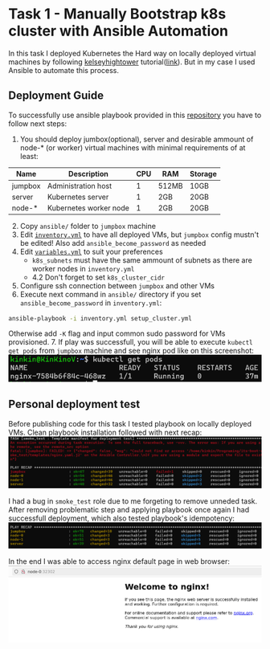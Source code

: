 # Task 1 - Manually Bootstrap k8s cluster with Ansible Automation

In this task I deployed Kubernetes the Hard way on locally deployed virtual machines by following [kelseyhightower](https://github.com/kelseyhightower) tutorial([link](https://github.com/kelseyhightower/kubernetes-the-hard-way)). But in my case I used Ansible to automate this process.

## Deployment Guide

To successfully use ansible playbook provided in this [repository](/Week%209/Task%201%20-%20Manually%20Bootstrap%20k8s%20cluster%20with%20Ansible%20Automation/ansible/setup_cluster.yml) you have to follow next steps:
1. You should deploy jumbox(optional), server and desirable ammount of node-* (or worker) virtual machines with minimal requirements of at least:

| Name    | Description            | CPU | RAM   | Storage |
|---------|------------------------|-----|-------|---------|
| jumpbox | Administration host    | 1   | 512MB | 10GB    |
| server  | Kubernetes server      | 1   | 2GB   | 20GB    |
| node-*  | Kubernetes worker node | 1   | 2GB   | 20GB    |

2. Copy `ansible/` folder to `jumpbox` machine
3. Edit [`inventory.yml`](/Week%209/Task%201%20-%20Manually%20Bootstrap%20k8s%20cluster%20with%20Ansible%20Automation/ansible/inventory.yml) to have all deployed VMs, but `jumpbox` config mustn't be edited! Also add `ansible_become_password` as needed
4. Edit [`variables.yml`](/Week%209/Task%201%20-%20Manually%20Bootstrap%20k8s%20cluster%20with%20Ansible%20Automation/ansible/variables.yml) to suit your preferences
    - `k8s_subnets` must have the same ammount of subnets as there are worker nodes in `inventory.yml`
    - 4.2 Don't forget to set `k8s_cluster_cidr`
5. Configure ssh connection between `jumpbox` and other VMs
6. Execute next command in `ansible/` directory if you set `ansible_become_password` in `inventory.yml`:
```bash
ansible-playbook -i inventory.yml setup_cluster.yml
```
Otherwise add `-K` flag and input common sudo password for VMs provisioned.
7. If play was successfull, you will be able to execute `kubectl get pods` from `jumpbox` machine and see nginx pod like on this screenshot:
![alt text](/Week%209/Task%201%20-%20Manually%20Bootstrap%20k8s%20cluster%20with%20Ansible%20Automation/screenshots/after_play_get_pods.png)

## Personal deployment test

Before publishing code for this task I tested playbook on locally deployed VMs. Clean playbook installation followed with next recap:
![alt text](/Week%209/Task%201%20-%20Manually%20Bootstrap%20k8s%20cluster%20with%20Ansible%20Automation/screenshots/First_play.png)

I had a bug in `smoke_test` role due to me forgeting to remove unneded task. After removing problematic step and applying playbook once again I had successfull deployment, which also tested playbook's idempotency:
![alt text](/Week%209/Task%201%20-%20Manually%20Bootstrap%20k8s%20cluster%20with%20Ansible%20Automation/screenshots/play_after_debug.png)

In the end I was able to access nginx default page in web browser:
![alt text](/Week%209/Task%201%20-%20Manually%20Bootstrap%20k8s%20cluster%20with%20Ansible%20Automation/screenshots/nginx_test_connection.png)
